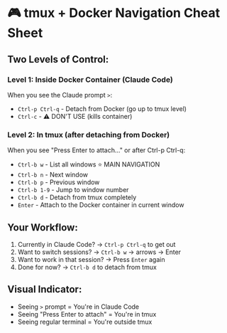# 🎮 tmux + Docker Navigation Cheat Sheet

## Two Levels of Control:

### Level 1: Inside Docker Container (Claude Code)
When you see the Claude prompt `>`:
- `Ctrl-p Ctrl-q` - Detach from Docker (go up to tmux level)
- `Ctrl-c` - ⚠️ DON'T USE (kills container)

### Level 2: In tmux (after detaching from Docker)
When you see "Press Enter to attach..." or after Ctrl-p Ctrl-q:
- `Ctrl-b w` - List all windows ⭐ MAIN NAVIGATION
- `Ctrl-b n` - Next window
- `Ctrl-b p` - Previous window  
- `Ctrl-b 1-9` - Jump to window number
- `Ctrl-b d` - Detach from tmux completely
- `Enter` - Attach to the Docker container in current window

## Your Workflow:

1. Currently in Claude Code? → `Ctrl-p Ctrl-q` to get out
2. Want to switch sessions? → `Ctrl-b w` → arrows → Enter
3. Want to work in that session? → Press `Enter` again
4. Done for now? → `Ctrl-b d` to detach from tmux

## Visual Indicator:
- Seeing `>` prompt = You're in Claude Code
- Seeing "Press Enter to attach" = You're in tmux
- Seeing regular terminal = You're outside tmux